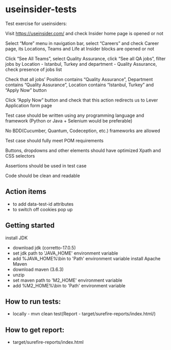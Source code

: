 # useinsider-tests
Test exercise for useinsiders:

Visit https://useinsider.com/ and check Insider home page is opened or not

Select “More” menu in navigation bar, select “Careers” and check Career
page, its Locations, Teams and Life at Insider blocks are opened or not

Click “See All Teams”, select Quality Assurance, click “See all QA jobs”, filter
jobs by Location - Istanbul, Turkey and department - Quality Assurance,
check presence of jobs list

Check that all jobs’ Position contains “Quality Assurance”, Department
contains “Quality Assurance”, Location contains “Istanbul, Turkey” and “Apply
Now” button

Click “Apply Now” button and check that this action redirects us to Lever
Application form page

Test case should be written using any programming language and framework (Python or Java + Selenium would be preferable)

No BDD(Cucumber, Quantum, Codeception, etc.) frameworks are allowed

Test case should fully meet POM requirements

Buttons, dropdowns and other elements should have optimized Xpath and
CSS selectors

Assertions should be used in test case

Code should be clean and readable

## Action items
* to add data-test-id attributes
* to switch off cookies pop up
## Getting started
install JDK
* download jdk (corretto-17.0.5)
* set jdk path to 'JAVA_HOME' environment variable
* add %JAVA_HOME%\bin to 'Path' environment variable
install Apache Maven
* download maven (3.6.3)
* unzip
* set maven path to 'M2_HOME' environment variable
* add %M2_HOME%\bin to 'Path' environment variable
## How to run tests:
- locally - mvn clean test(Report - target/surefire-reports/index.html/)
## How to get report:
- target/surefire-reports/index.html
